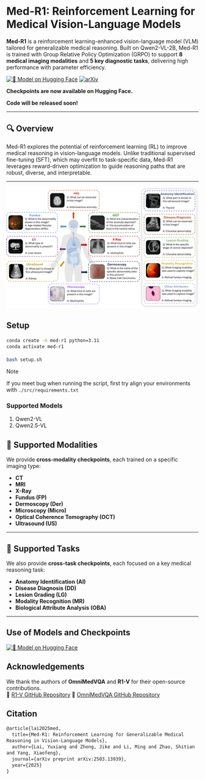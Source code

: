# Med-R1: Reinforcement Learning for Medical Vision-Language Models

**Med-R1** is a reinforcement learning-enhanced vision-language model (VLM) tailored for generalizable medical reasoning. Built on Qwen2-VL-2B, Med-R1 is trained with Group Relative Policy Optimization (GRPO) to support **8 medical imaging modalities** and **5 key diagnostic tasks**, delivering high performance with parameter efficiency.

[![🤗 Model on Hugging Face](https://img.shields.io/badge/HuggingFace-Med--R1-blue?logo=huggingface)](https://huggingface.co/yuxianglai117/Med-R1)
[![arXiv](https://img.shields.io/badge/arXiv-2503.13939-b31b1b.svg)](https://arxiv.org/abs/2503.13939)

**Checkpoints are now available on Hugging Face.**

**Code will be released soon!**

---

## 🔍 Overview

Med-R1 explores the potential of reinforcement learning (RL) to improve medical reasoning in vision-language models. Unlike traditional supervised fine-tuning (SFT), which may overfit to task-specific data, Med-R1 leverages reward-driven optimization to guide reasoning paths that are robust, diverse, and interpretable.

---

![image](Images/fig_data_distribution.png)


## Setup

```bash
conda create -n med-r1 python=3.11 
conda activate med-r1

bash setup.sh
```

> [!NOTE] 
> If you meet bug when running the script, first try align your environments with `./src/requirements.txt`


### Supported Models

1. Qwen2-VL
2. Qwen2.5-VL 


## 🧪 Supported Modalities

We provide **cross-modality checkpoints**, each trained on a specific imaging type:

- **CT**
- **MRI**
- **X-Ray**
- **Fundus (FP)**
- **Dermoscopy (Der)**
- **Microscopy (Micro)**
- **Optical Coherence Tomography (OCT)**
- **Ultrasound (US)**

---

## 🧠 Supported Tasks

We also provide **cross-task checkpoints**, each focused on a key medical reasoning task:

- **Anatomy Identification (AI)**
- **Disease Diagnosis (DD)**
- **Lesion Grading (LG)**
- **Modality Recognition (MR)**
- **Biological Attribute Analysis (OBA)**

---

## Use of Models and Checkpoints

[![🤗 Model on Hugging Face](https://img.shields.io/badge/HuggingFace-Med--R1-blue?logo=huggingface)](https://huggingface.co/yuxianglai117/Med-R1)

## Acknowledgements

We thank the authors of **OmniMedVQA** and **R1-V** for their open-source contributions.  
🔗 [R1-V GitHub Repository](https://github.com/Deep-Agent/R1-V)
🔗 [OmniMedVQA GitHub Repository](https://github.com/OpenGVLab/Multi-Modality-Arena)


## Citation
```
@article{lai2025med,
  title={Med-R1: Reinforcement Learning for Generalizable Medical Reasoning in Vision-Language Models},
  author={Lai, Yuxiang and Zhong, Jike and Li, Ming and Zhao, Shitian and Yang, Xiaofeng},
  journal={arXiv preprint arXiv:2503.13939},
  year={2025}
}
```
